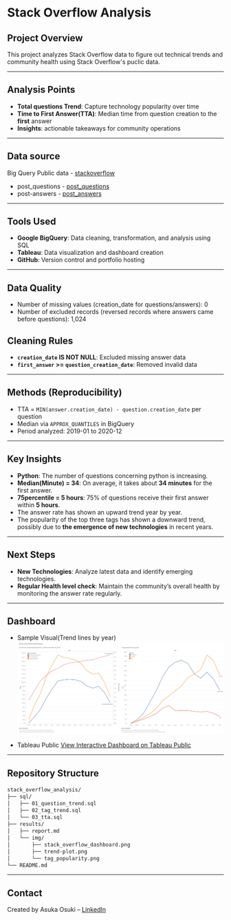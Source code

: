 # Stack Overflow Analysis

## Project Overview
This project analyzes Stack Overflow data to figure out technical trends and community health using Stack Overflow's puclic data.

---

## Analysis Points
- **Total questions Trend**: Capture technology popularity over time
- **Time to First Answer(TTA)**: Median time from question creation to the **first** answer
- **Insights**: actionable takeaways for community operations

---

## Data source  
Big Query Public data - [stackoverflow](bigquery-public-data.stackoverflow)
- post_questions - [post_questions](bigquery-public-data.stackoverflow.posts_questions)
- post-answers - [post_answers](bigquery-public-data.stackoverflow.posts_answers)

---

##  Tools Used
- **Google BigQuery**: Data cleaning, transformation, and analysis using SQL
- **Tableau**: Data visualization and dashboard creation
- **GitHub**: Version control and portfolio hosting

---

## Data Quality 
- Number of missing values (creation_date for questions/answers): 0 
- Number of excluded records (reversed records where answers came before questions): 1,024


## Cleaning Rules
- **`creation_date` IS NOT NULL**: Excluded missing answer data
- **`first_answer` >= `question_creation_date`**: Removed invalid data

---

## Methods (Reproducibility)
- TTA = `MIN(answer.creation_date) - question.creation_date` per question
- Median via `APPROX_QUANTILES` in BigQuery
- Period analyzed: 2019-01 to 2020-12

---

## Key Insights
-  **Python**: The number of questions concerning python is increasing.
-  **Median(Minute) = 34**: On average, it takes about **34 minutes** for the first answer.
-  **75percentile = 5 hours**: 75% of questions receive their first answer within **5 hours**.
-  The answer rate has shown an upward trend year by year.
-  The popularity of the top three tags has shown a downward trend, possibly due to **the emergence of new technologies** in recent years.

---

## Next Steps
- **New Technologies**: Analyze latest data and identify emerging technologies.
- **Regular Health level check**: Maintain the community’s overall health by monitoring the answer rate regularly.

--- 

##  Dashboard
- Sample Visual(Trend lines by year)
![Stack Overflow Dashboard](results/img/Dashboard.png)

- Tableau Public
  [View Interactive Dashboard on Tableau Public](https://public.tableau.com/views/StackOverflow_17575488423400/Dashboard1?:language=en-US&:sid=&:redirect=auth&:display_count=n&:origin=viz_share_link)

--- 

##  Repository Structure
```
stack_overflow_analysis/
├── sql/
│   ├── 01_question_trend.sql
│   ├── 02_tag_trend.sql
│   └── 03_tta.sql
├── results/
│   ├── report.md
│   └── img/
│       ├── stack_overflow_dashboard.png
│       ├── trend-plot.png
│       └── tag_popularity.png
└── README.md
```
---

##  Contact
Created by Asuka Osuki – [LinkedIn](www.linkedin.com/in/asuka-osuki-24958b32b) 
